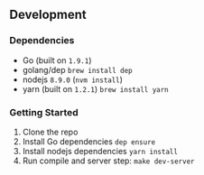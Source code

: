 ## Development
### Dependencies
  * Go (built on `1.9.1`)
  * golang/dep `brew install dep`
  * nodejs `8.9.0` (`nvm install`)
  * yarn (built on `1.2.1`) `brew install yarn`
### Getting Started
  1. Clone the repo
  1. Install Go dependencies `dep ensure`
  1. Install nodejs dependencies `yarn install`
  1. Run compile and server step: `make dev-server`
